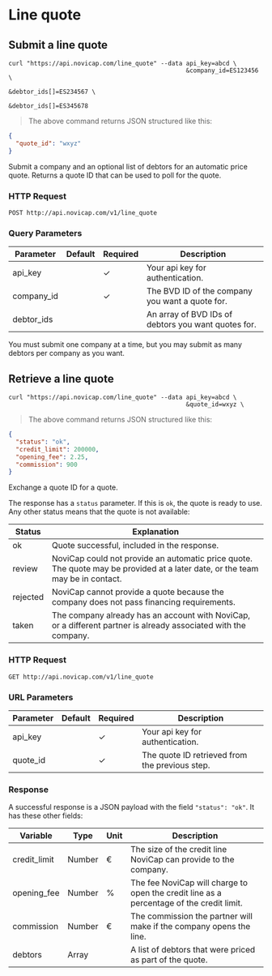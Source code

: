 # Line quote

## Submit a line quote

```shell
curl "https://api.novicap.com/line_quote" --data api_key=abcd \
                                                 &company_id=ES123456 \
                                                 &debtor_ids[]=ES234567 \
                                                 &debtor_ids[]=ES345678
```

> The above command returns JSON structured like this:

```json
{
  "quote_id": "wxyz"
}
```

Submit a company and an optional list of debtors for an automatic price quote.
Returns a quote ID that can be used to poll for the quote.

### HTTP Request

`POST http://api.novicap.com/v1/line_quote`

### Query Parameters

Parameter  | Default | Required | Description
---------  | ------- | -------- | -----------
api_key    |         | ✓        | Your api key for authentication.
company_id |         | ✓        | The BVD ID of the company you want a quote for.
debtor_ids |         |          | An array of BVD IDs of debtors you want quotes for.

<aside class="notice">
You must submit one company at a time, but you may submit as many debtors per company as you want.
</aside>

## Retrieve a line quote

```shell
curl "https://api.novicap.com/line_quote" --data api_key=abcd \
                                                 &quote_id=wxyz \
```

> The above command returns JSON structured like this:

```json
{
  "status": "ok",
  "credit_limit": 200000,
  "opening_fee": 2.25,
  "commission": 900
}
```

Exchange a quote ID for a quote.

The response has a `status` parameter. If this is `ok`, the quote is ready to use. Any other status means that the quote is not available:

Status | Explanation
------ | -----------
ok     | Quote successful, included in the response.
review | NoviCap could not provide an automatic price quote. The quote may be provided at a later date, or the team may be in contact.
rejected | NoviCap cannot provide a quote because the company does not pass financing requirements.
taken | The company already has an account with NoviCap, or a different partner is already associated with the company.

### HTTP Request

`GET http://api.novicap.com/v1/line_quote`

### URL Parameters

Parameter  | Default | Required | Description
---------  | ------- | -------- | -----------
api_key    |         | ✓        | Your api key for authentication.
quote_id   |         | ✓        | The quote ID retrieved from the previous step.

### Response

A successful response is a JSON payload with the field `"status": "ok"`. It has these other fields:

Variable | Type | Unit | Description
-------- | ---- | ---- | -----------
credit_limit | Number | € | The size of the credit line NoviCap can provide to the company.
opening_fee | Number | % | The fee NoviCap will charge to open the credit line as a percentage of the credit limit.
commission | Number | € | The commission the partner will make if the company opens the line.
debtors | Array | | A list of debtors that were priced as part of the quote.

<!-- Each debtor in `debtors` has these fields: -->
